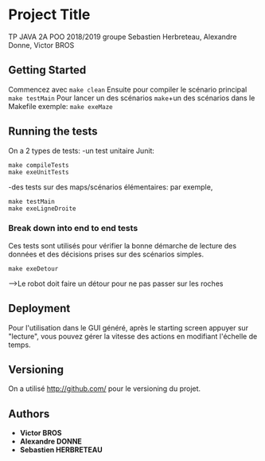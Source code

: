 # Project Title

TP JAVA 2A POO 2018/2019
groupe Sebastien Herbreteau, Alexandre Donne, Victor BROS

## Getting Started

Commencez avec `make clean`
Ensuite pour compiler le scénario principal `make testMain`
Pour lancer un des scénarios `make`+un des scénarios dans le Makefile
exemple: `make exeMaze`

## Running the tests
On a 2 types de tests:
-un test unitaire Junit:
```
make compileTests
make exeUnitTests
```
-des tests sur des maps/scénarios élémentaires:
par exemple,
```
make testMain
make exeLigneDroite
```

### Break down into end to end tests

Ces tests sont utilisés pour vérifier la bonne démarche de lecture des données et des décisions prises sur des scénarios simples.

```
make exeDetour
```
-->Le robot doit faire un détour pour ne pas passer sur les roches

## Deployment

Pour l'utilisation dans le GUI généré, après le starting screen appuyer sur "lecture", vous pouvez gérer la vitesse des actions en modifiant l'échelle de temps.

## Versioning

On a utilisé http://github.com/ pour le versioning du projet.

## Authors

* **Victor BROS**
* **Alexandre DONNE**
* **Sebastien HERBRETEAU**
